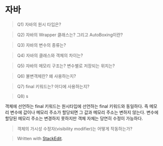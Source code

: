 # 자바 

>Q1) 자바의 원시 타입은? 

>Q2) 자바의 Wrapper 클래스는? 그리고 AutoBoxing이란?

>Q3) 자바의 변수의 종류는? 

>Q4) 자바의 클래스와 객체의 차이는? 

>Q5) 자바의 메모리 구조는? 변수별로 저장되는 위치는?

>Q6) 불변객체란? 왜 사용하는지?

>Q7) final 키워드는? 어디에 사용하는지?

>Q8) s


객체에 선언하는 final 키워드는 원시타입에 선언하는 final 키워드와 동일하다. 즉 메모리 변수에 값이나 메모리 주소가 할당되면 그 값과 메모리 주소는 변하지 않는다. 변수에 할당된 메모리 주소는 변경하지 못하지만 객체 자체는 당연히 수정이 가능하다.

> 객체의 가시성 수정자(visibility modifier)는 어떻게 작동하는가? 





> Written with [StackEdit](https://stackedit.io/).
<!--stackedit_data:
eyJoaXN0b3J5IjpbLTU4MDY1OTcxMiwxMDcyNDMwMDQ1XX0=
-->